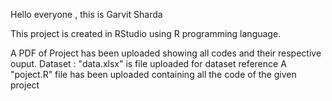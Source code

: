 Hello everyone , this is Garvit Sharda

This project is created in RStudio using R programming language.

A PDF of Project has been uploaded showing all codes and their respective ouput.
Dataset : "data.xlsx" is file uploaded for dataset reference 
A "poject.R" file has been uploaded containing all the code of the given project

